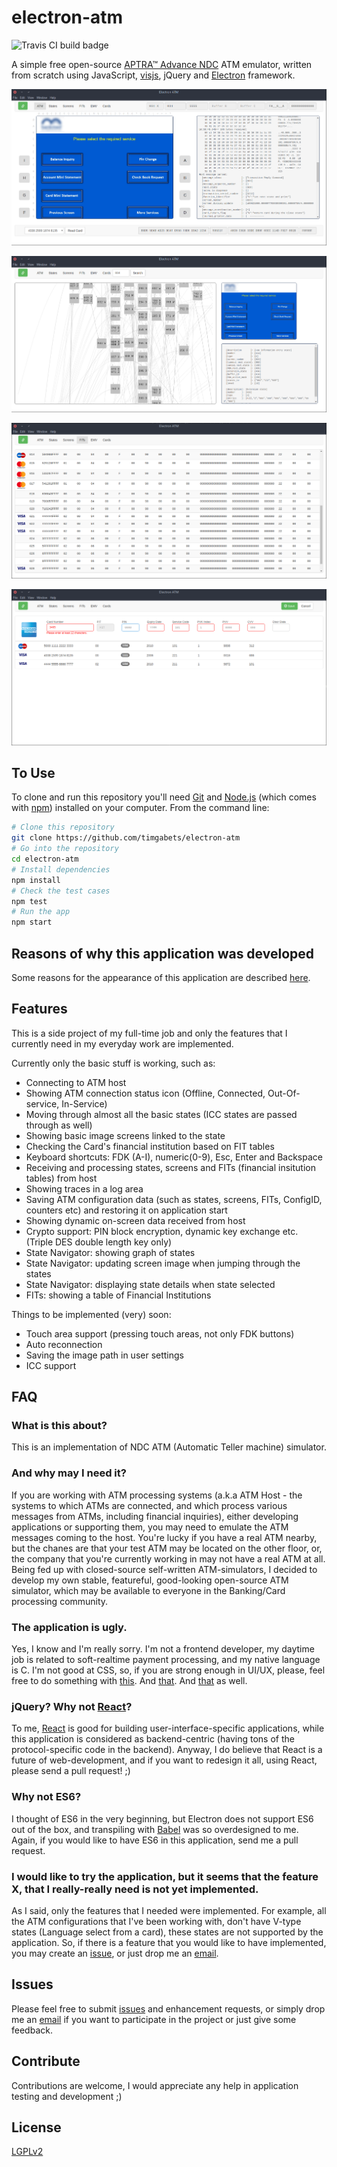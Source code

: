 # electron-atm

![Travis CI build badge](https://travis-ci.org/timgabets/electron-atm.svg?branch=master)

A simple free open-source [APTRA™ Advance NDC](https://www.ncr.com/financial-services/banking-atm-software/aptra-advance-ndc) ATM emulator, written from scratch using JavaScript, [visjs](http://visjs.org/), jQuery and [Electron](https://electron.atom.io/) framework.

![screenshot](img/screenshot.png)

![states navigator](img/states.png)

![FITs page](img/fits.png)

![cards page](img/cards.png)

## To Use

To clone and run this repository you'll need [Git](https://git-scm.com) and [Node.js](https://nodejs.org/en/download/) (which comes with [npm](http://npmjs.com)) installed on your computer. From the command line:

```bash
# Clone this repository
git clone https://github.com/timgabets/electron-atm
# Go into the repository
cd electron-atm
# Install dependencies
npm install
# Check the test cases
npm test
# Run the app
npm start
```

## Reasons of why this application was developed

Some reasons for the appearance of this application are described [here](http://gabets.ru/electron-atm).

## Features 

This is a side project of my full-time job and only the features that I currently need in my everyday work are implemented. 

Currently only the basic stuff is working, such as:

 * Connecting to ATM host
 * Showing ATM connection status icon (Offline, Connected, Out-Of-service, In-Service)
 * Moving through almost all the basic states (ICC states are passed through as well)
 * Showing basic image screens linked to the state
 * Checking the Card's financial institution based on FIT tables
 * Keyboard shortcuts: FDK (A-I), numeric(0-9), Esc, Enter and Backspace
 * Receiving and processing states, screens and FITs (financial insitution tables) from host
 * Showing traces in a log area
 * Saving ATM configuration data (such as states, screens, FITs, ConfigID, counters etc) and restoring it on application start
 * Showing dynamic on-screen data received from host
 * Crypto support: PIN block encryption, dynamic key exchange etc. (Triple DES double length key only)
 * State Navigator: showing graph of states
 * State Navigator: updating screen image when jumping through the states
 * State Navigator: displaying state details when state selected
 * FITs: showing a table of Financial Institutions

Things to be implemented (very) soon:
 * Touch area support (pressing touch areas, not only FDK buttons)
 * Auto reconnection
 * Saving the image path in user settings
 * ICC support


## FAQ

### What is this about?

This is an implementation of NDC ATM (Automatic Teller machine) simulator.

### And why may I need it?

If you are working with ATM processing systems (a.k.a ATM Host - the systems to which ATMs are connected, and which process various messages from ATMs, including financial inquiries), either developing applications or supporting them, you may need to emulate the ATM messages coming to the host. You're lucky if you have a real ATM nearby, but the chanes are that your test ATM may be located on the other floor, or, the company that you're currently working in may not have a real ATM at all. Being fed up with closed-source self-written ATM-simulators, I decided to develop my own stable, featureful, good-looking open-source ATM simulator, which may be available to everyone in the Banking/Card processing community.

### The application is ugly.

Yes, I know and I'm really sorry. I'm not a frontend developer, my daytime job is related to soft-realtime payment processing, and my native language is C. I'm not good at CSS, so, if you are strong enough in UI/UX, please, feel free to do something with [this](https://github.com/timgabets/electron-atm/blob/master/css/styles.css). And [that](https://github.com/timgabets/electron-atm/blob/master/index.html). And [that](https://github.com/timgabets/electron-atm/tree/master/templates) as well.

### jQuery? Why not [React](https://facebook.github.io/react/)?
To me, [React](https://facebook.github.io/react/) is good for building user-interface-specific applications, while this application is considered as backend-centric (having tons of the protocol-specific code in the backend). Anyway, I do believe that React is a future of web-development, and if you want to redesign it all, using React, please send a pull request! ;)


### Why not ES6? 
I thought of ES6 in the very beginning, but Electron does not support ES6 out of the box, and transpiling with [Babel](https://babeljs.io/) was so overdesigned to me. Again, if you would like to have ES6 in this application, send me a pull request.


### I would like to try the application, but it seems that the feature X, that I really-really need is not yet implemented.
As I said, only the features that I needed were implemented. For example, all the ATM configurations that I've been working with, don't have V-type states (Language select from a card), these states are not supported by the application. So, if there is a feature that you would like to have implemented, you may create an [issue](https://github.com/timgabets/electron-atm/issues), or just drop me an [email](mailto:tim@gabets.ru). 


## Issues

Please feel free to submit [issues](https://github.com/timgabets/electron-atm/issues) and enhancement requests, or simply drop me an [email](mailto:tim@gabets.ru) if you want to participate in the project or just give some feedback.

## Contribute

Contributions are welcome, I would appreciate any help in application testing and development ;)

## License
[LGPLv2](LICENSE.md)
